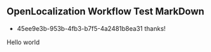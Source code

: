 ## OpenLocalization Workflow Test MarkDown
* 45ee9e3b-953b-4fb3-b7f5-4a2481b8ea31 
thanks!

Hello world
